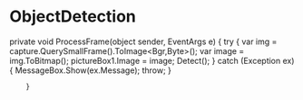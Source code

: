 # ObjectDetection
 private void ProcessFrame(object sender, EventArgs e)
        {
            try
            {
                var img = capture.QuerySmallFrame().ToImage<Bgr,Byte>();
                var image = img.ToBitmap();
                pictureBox1.Image = image;
                Detect();
            }
            catch (Exception ex)
            {
                MessageBox.Show(ex.Message);
                throw;
            }
           
        }
